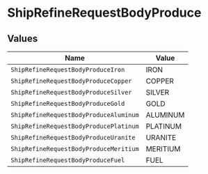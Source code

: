# ShipRefineRequestBodyProduce


## Values

| Name                                   | Value                                  |
| -------------------------------------- | -------------------------------------- |
| `ShipRefineRequestBodyProduceIron`     | IRON                                   |
| `ShipRefineRequestBodyProduceCopper`   | COPPER                                 |
| `ShipRefineRequestBodyProduceSilver`   | SILVER                                 |
| `ShipRefineRequestBodyProduceGold`     | GOLD                                   |
| `ShipRefineRequestBodyProduceAluminum` | ALUMINUM                               |
| `ShipRefineRequestBodyProducePlatinum` | PLATINUM                               |
| `ShipRefineRequestBodyProduceUranite`  | URANITE                                |
| `ShipRefineRequestBodyProduceMeritium` | MERITIUM                               |
| `ShipRefineRequestBodyProduceFuel`     | FUEL                                   |